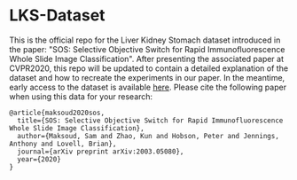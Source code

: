 # LKS-Dataset

This is the official repo for the Liver Kidney Stomach dataset introduced in the paper: "SOS: Selective Objective Switch for Rapid Immunofluorescence Whole Slide Image Classification". After presenting the associated paper at CVPR2020, this repo will be updated to contain a detailed explanation of the dataset and how to recreate the experiments in our paper. In the meantime, early access to the dataset is available [here](https://espace.library.uq.edu.au/view/UQ:a6bf65d). Please cite the following paper when using this data for your research:

    @article{maksoud2020sos,
      title={SOS: Selective Objective Switch for Rapid Immunofluorescence Whole Slide Image Classification},
      author={Maksoud, Sam and Zhao, Kun and Hobson, Peter and Jennings, Anthony and Lovell, Brian},
      journal={arXiv preprint arXiv:2003.05080},
      year={2020}
    }
    
